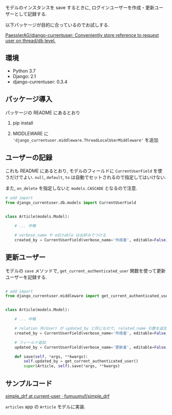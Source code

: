 <!--
.. title: [Django] 登録・更新ユーザーの保存
.. slug: save-current-user
.. date: 2019-04-08 02:33:06 UTC+09:00
.. tags: Django
.. category: Django
.. link: 
.. description: 作成・更新ユーザーの保存
.. type: text
-->

モデルのインスタンスを save するときに, ログインユーザーを作成・更新ユーザーとして記録する.

以下パッケージが目的に合っているのでお試しする.  

[PaesslerAG/django-currentuser: Conveniently store reference to request user on thread/db level.](https://github.com/PaesslerAG/django-currentuser)


## 環境

+ Python 3.7
+ Django: 2.1
+ django-currentuser: 0.3.4


## パッケージ導入

パッケージの README にあるとおり

1. pip install

2. MIDDLEWARE に `'django_currentuser.middleware.ThreadLocalUserMiddleware'` を追加


## ユーザーの記録

これも README にあるとおり,  モデルのフィールドに `CurrentUserField` を使うだけでよい. `null`, `default`, `to` は自動でセットされるので指定してはいけない.

また, `on_delete` を指定しないと `models.CASCADE` となるので注意.

```py
# add import
from django_currentuser.db.models import CurrentUserField


class Article(models.Model):

    # ... 中略

    # verbose_name や editable はお好みでつける
    created_by = CurrentUserField(verbose_name='作成者', editable=False)
```


## 更新ユーザー

モデルの `save` メソッドで, `get_current_authenticated_user` 関数を使って更新ユーザーを記録する.


```python

# add import
from django_currentuser.middleware import get_current_authenticated_user


class Article(models.Model):

    # ... 中略

    # relation 先(User) が updated_by と同じなので, related_name 引数を追加
    created_by = CurrentUserField(verbose_name='作成者', editable=False, related_name='create_articles')

    # フィールド追加
    updated_by = CurrentUserField(verbose_name='更新者', editable=False, related_name='update_articles')

    def save(self, *args, **kwargs):
        self.updated_by = get_current_authenticated_user()
        super(Article, self).save(*args, **kwargs)

```

## サンプルコード

[simple_drf at current-user · fumuumuf/simple_drf](https://github.com/fumuumuf/simple_drf/tree/current-user/)

`articles` app の `Article` モデルに実装.
